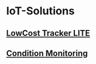 # IoT-Solutions

## [LowCost Tracker LITE](low_cost_tracker.md)
## [Condition Monitoring](condition_monitoring.md)



